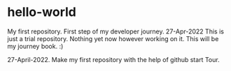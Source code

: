 # hello-world
My first repository. First step of my developer journey.  27-Apr-2022
This is just a trial repository. Nothing yet now however working on it.
This will be my journey book. :)

27-April-2022.   Make my first repository with the help of github start Tour.
